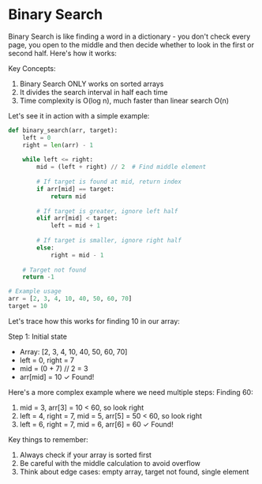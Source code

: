 # Binary Search

Binary Search is like finding a word in a dictionary - you don't check every page, you open to the middle and then decide whether to look in the first or second half. Here's how it works:

Key Concepts:
1. Binary Search ONLY works on sorted arrays
2. It divides the search interval in half each time
3. Time complexity is O(log n), much faster than linear search O(n)

Let's see it in action with a simple example:
```python
def binary_search(arr, target):
    left = 0
    right = len(arr) - 1
    
    while left <= right:
        mid = (left + right) // 2  # Find middle element
        
        # If target is found at mid, return index
        if arr[mid] == target:
            return mid
            
        # If target is greater, ignore left half
        elif arr[mid] < target:
            left = mid + 1
            
        # If target is smaller, ignore right half
        else:
            right = mid - 1
            
    # Target not found
    return -1

# Example usage
arr = [2, 3, 4, 10, 40, 50, 60, 70]
target = 10
```

Let's trace how this works for finding 10 in our array:

Step 1: Initial state
- Array: [2, 3, 4, 10, 40, 50, 60, 70]
- left = 0, right = 7
- mid = (0 + 7) // 2 = 3
- arr[mid] = 10 ✓ Found!

Here's a more complex example where we need multiple steps:
Finding 60:
1. mid = 3, arr[3] = 10 < 60, so look right
2. left = 4, right = 7, mid = 5, arr[5] = 50 < 60, so look right
3. left = 6, right = 7, mid = 6, arr[6] = 60 ✓ Found!

Key things to remember:
1. Always check if your array is sorted first
2. Be careful with the middle calculation to avoid overflow
3. Think about edge cases: empty array, target not found, single element
